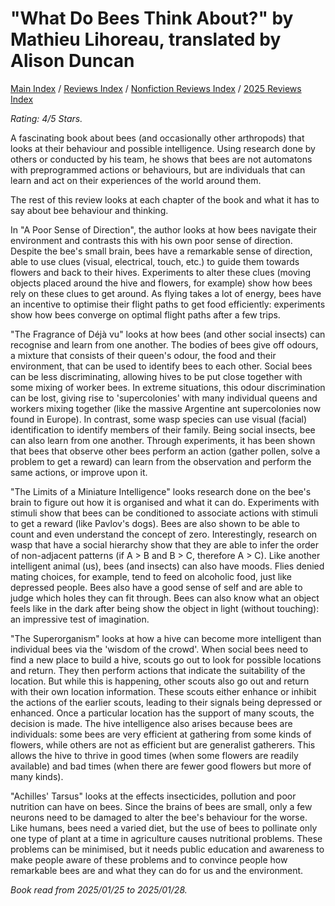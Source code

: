 # "What Do Bees Think About?" by Mathieu Lihoreau, translated by Alison Duncan

[Main Index](../../../README.md) / [Reviews Index](../../README.md) / [Nonfiction Reviews Index](../README.md) / [2025 Reviews Index](README.md)

*Rating: 4/5 Stars.*

A fascinating book about bees (and occasionally other arthropods) that looks at their behaviour and possible intelligence. Using research done by others or conducted by his team, he shows that bees are not automatons with preprogrammed actions or behaviours, but are individuals that can learn and act on their experiences of the world around them.

The rest of this review looks at each chapter of the book and what it has to say about bee behaviour and thinking.

In "A Poor Sense of Direction", the author looks at how bees navigate their environment and contrasts this with his own poor sense of direction. Despite the bee's small brain, bees have a remarkable sense of direction, able to use clues (visual, electrical, touch, etc.) to guide them towards flowers and back to their hives. Experiments to alter these clues (moving objects placed around the hive and flowers, for example) show how bees rely on these clues to get around. As flying takes a lot of energy, bees have an incentive to optimise their flight paths to get food efficiently: experiments show how bees converge on optimal flight paths after a few trips.

"The Fragrance of Déjà vu" looks at how bees (and other social insects) can recognise and learn from one another. The bodies of bees give off odours, a mixture that consists of their queen's odour, the food and their environment, that can be used to identify bees to each other. Social bees can be less discriminating, allowing hives to be put close together with some mixing of worker bees. In extreme situations, this odour discrimination can be lost, giving rise to 'supercolonies' with many individual queens and workers mixing together (like the massive Argentine ant supercolonies now found in Europe). In contrast, some wasp species can use visual (facial) identification to identify members of their family. Being social insects, bee can also learn from one another. Through experiments, it has been shown that bees that observe other bees perform an action (gather pollen, solve a problem to get a reward) can learn from the observation and perform the same actions, or improve upon it.

"The Limits of a Miniature Intelligence" looks research done on the bee's brain to figure out how it is organised and what it can do. Experiments with stimuli show that bees can be conditioned to associate actions with stimuli to get a reward (like Pavlov's dogs). Bees are also shown to be able to count and even understand the concept of zero. Interestingly, research on wasp that have a social hierarchy show that they are able to infer the order of non-adjacent patterns (if A > B and B > C, therefore A > C). Like another intelligent animal (us), bees (and insects) can also have moods. Flies denied mating choices, for example, tend to feed on alcoholic food, just like depressed people. Bees also have a good sense of self and are able to judge which holes they can fit through. Bees can also know what an object feels like in the dark after being show the object in light (without touching): an impressive test of imagination.

"The Superorganism" looks at how a hive can become more intelligent than individual bees via the 'wisdom of the crowd'. When social bees need to find a new place to build a hive, scouts go out to look for possible locations and return. They then perform actions that indicate the suitability of the location. But while this is happening, other scouts also go out and return with their own location information. These scouts either enhance or inhibit the actions of the earlier scouts, leading to their signals being depressed or enhanced. Once a particular location has the support of many scouts, the decision is made.  The hive intelligence also arises because bees are individuals: some bees are very efficient at gathering from some kinds of flowers, while others are not as efficient but are generalist gatherers. This allows the hive to thrive in good times (when some flowers are readily available) and bad times (when there are fewer good flowers but more of many kinds).

"Achilles' Tarsus" looks at the effects insecticides, pollution and poor nutrition can have on bees. Since the brains of bees are small, only a few neurons need to be damaged to alter the bee's behaviour for the worse. Like humans, bees need a varied diet, but the use of bees to pollinate only one type of plant at a time in agriculture causes nutritional problems. These problems can be minimised, but it needs public education and awareness to make people aware of these problems and to convince people how remarkable bees are and what they can do for us and the environment.

*Book read from 2025/01/25 to 2025/01/28.*
